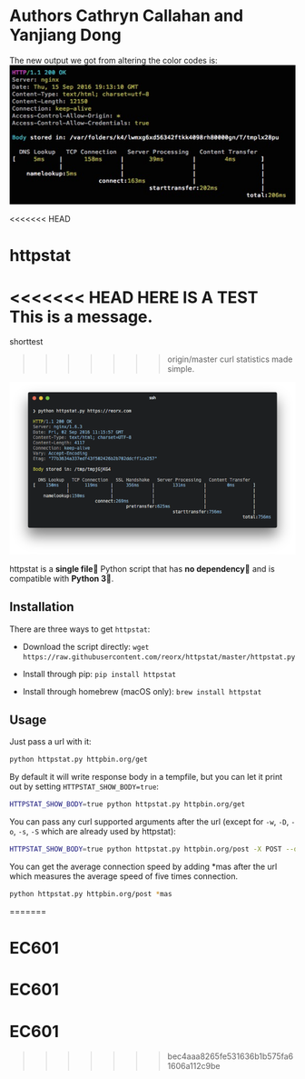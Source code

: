 # Authors Cathryn Callahan and Yanjiang Dong

The new output we got from altering the color codes is:
![screenshot](changed_output.png)

<<<<<<< HEAD
# httpstat
<<<<<<< HEAD
HERE IS A TEST
This is a message.
=======
shorttest
>>>>>>> origin/master
curl statistics made simple.

![screenshot](screenshot.png)


httpstat is a **single file🌟** Python script that has **no dependency👏** and is compatible with **Python 3🍻**.


## Installation

There are three ways to get `httpstat`:

- Download the script directly: `wget https://raw.githubusercontent.com/reorx/httpstat/master/httpstat.py`

- Install through pip: `pip install httpstat`

- Install through homebrew (macOS only): `brew install httpstat`


## Usage

Just pass a url with it:

```bash
python httpstat.py httpbin.org/get
```

By default it will write response body in a tempfile, but you can let it print out by setting `HTTPSTAT_SHOW_BODY=true`:

```bash
HTTPSTAT_SHOW_BODY=true python httpstat.py httpbin.org/get
```

You can pass any curl supported arguments after the url (except for `-w`, `-D`, `-o`, `-s`, `-S` which are already used by httpstat):

```bash
HTTPSTAT_SHOW_BODY=true python httpstat.py httpbin.org/post -X POST --data-urlencode "a=中文" -v
```
You can get the average connection speed by adding *mas after the url which measures the average speed of five times connection.
```bash
python httpstat.py httpbin.org/post *mas
```
=======
# EC601
# EC601
# EC601
>>>>>>> bec4aaa8265fe531636b1b575fa61606a112c9be
